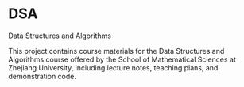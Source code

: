 # DSA
Data Structures and Algorithms

This project contains course materials for the Data Structures and Algorithms course offered by the School of Mathematical Sciences at Zhejiang University, including lecture notes, teaching plans, and demonstration code.
